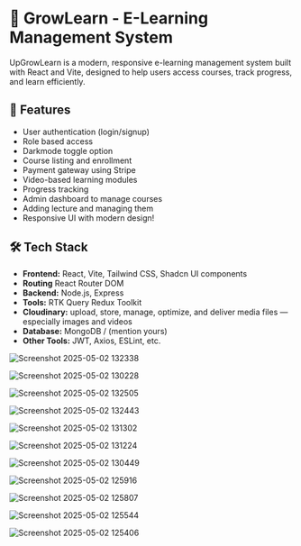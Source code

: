 
# 📘 GrowLearn - E-Learning Management System

UpGrowLearn is a modern, responsive e-learning management system built with React and Vite, designed to help users access courses, track progress, and learn efficiently.

## 🚀 Features

- User authentication (login/signup)
- Role based access
- Darkmode toggle option
- Course listing and enrollment
- Payment gateway using Stripe 
- Video-based learning modules
- Progress tracking
- Admin dashboard to manage courses
- Adding lecture and managing them
- Responsive UI with modern design!


## 🛠️ Tech Stack

- **Frontend:** React, Vite, Tailwind CSS, Shadcn UI components
- **Routing** React Router DOM
- **Backend:** Node.js, Express 
- **Tools:** RTK Query Redux Toolkit
- **Cloudinary:** upload, store, manage, optimize, and deliver media files — especially images and videos 
- **Database:** MongoDB /  (mention yours)
- **Other Tools:** JWT, Axios, ESLint, etc.



![Screenshot 2025-05-02 132338](https://github.com/user-attachments/assets/289925e8-489d-48b6-8a82-fc664e06c1c2)

![Screenshot 2025-05-02 130228](https://github.com/user-attachments/assets/88f6ecfd-3e80-4359-a423-3694c850984b)

![Screenshot 2025-05-02 132505](https://github.com/user-attachments/assets/4d1a4053-ee99-43d3-8da2-0ad66bb00bdd)

![Screenshot 2025-05-02 132443](https://github.com/user-attachments/assets/d20c9942-54e4-4a64-b81b-9d940fb9652e)

![Screenshot 2025-05-02 131302](https://github.com/user-attachments/assets/ae3d860f-7e3c-4647-b8b2-7755dea187b8)

![Screenshot 2025-05-02 131224](https://github.com/user-attachments/assets/f9622f2c-cd02-4d8a-b6fe-166a94b0548c)

![Screenshot 2025-05-02 130449](https://github.com/user-attachments/assets/fa3010c9-4969-4ac1-929e-f30bd524980a)

![Screenshot 2025-05-02 125916](https://github.com/user-attachments/assets/0e82ccf0-becf-4f28-b15b-fcc5ab2b0e9a)

![Screenshot 2025-05-02 125807](https://github.com/user-attachments/assets/83e1fe36-3c9b-4e91-a231-dc705ae889c5)

![Screenshot 2025-05-02 125544](https://github.com/user-attachments/assets/8b162ed1-ac33-46a7-b901-0e2a7e604488)

![Screenshot 2025-05-02 125406](https://github.com/user-attachments/assets/19a36689-877d-498d-913f-12f09cfb54f6)



